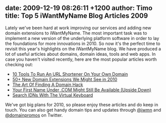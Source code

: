 date: 2009-12-19 08:26:11 +1200
author: Timo
title: Top 5 iWantMyName Blog Articles 2009
----

Lately we've been hard at work improving our services and adding new domain extensions to iWantMyName. The most important task was to implement a new version of the underlying platform software in order to lay the foundations for more innovations in 2010.
So now it's the perfect time to revisit this year's highlights on the iWantMyName blog. We have produced a lot of useful articles about domains, domain ideas, tools and web apps. In case you haven't visited recently, here are the most popular articles worth checking out:


*   [10 Tools To Run An URL Shortener On Your Own Domain](https://iwantmyname.com/blog/2009/08/10-tools-to-run-an-url-shortener-on-your-own-custom-domain.html)
*   [50+ New Domain Extensions We Might See in 2010](https://iwantmyname.com/blog/2009/06/list-new-gtld-domain-extensions-2010.html)
*   [The Art Of Finding A Domain Hack](https://iwantmyname.com/blog/2009/05/how-to-find-a-domain-hack.html)
*   [Your First Name Under .COM Might Still Be Available (Upside Down)](https://iwantmyname.com/blog/2009/08/your-first-name-under-com-might-still-be-available.html)
*   [Search IDNs With The Virtual Keyboard](https://iwantmyname.com/blog/2009/08/search-idns-virtual-keyboard-non-latin-layouts.html)

We've got big plans for 2010, so please enjoy these articles and do keep in touch. You can also get handy domain tips and updates through [@iwmn](https://twitter.com/iwmn) and [@domainpromos](https://twitter.com/domainpromos) on Twitter.
